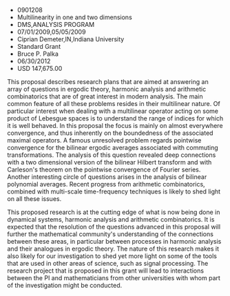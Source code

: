 
* 0901208
* Multilinearity in one and two dimensions
* DMS,ANALYSIS PROGRAM
* 07/01/2009,05/05/2009
* Ciprian Demeter,IN,Indiana University
* Standard Grant
* Bruce P. Palka
* 06/30/2012
* USD 147,675.00

This proposal describes research plans that are aimed at answering an array of
questions in ergodic theory, harmonic analysis and arithmetic combinatorics that
are of great interest in modern analysis. The main common feature of all these
problems resides in their multilinear nature. Of particular interest when
dealing with a multilinear operator acting on some product of Lebesgue spaces is
to understand the range of indices for which it is well behaved. In this
proposal the focus is mainly on almost everywhere convergence, and thus
inherently on the boundedness of the associated maximal operators. A famous
unresolved problem regards pointwise convergence for the bilinear ergodic
averages associated with commuting transformations. The analysis of this
question revealed deep connections with a two dimensional version of the
bilinear Hilbert transform and with Carleson's theorem on the pointwise
convergence of Fourier series. Another interesting circle of questions arises in
the analysis of bilinear polynomial averages. Recent progress from arithmetic
combinatorics, combined with multi-scale time-frequency techniques is likely to
shed light on all these issues.

This proposed research is at the cutting edge of what is now being done in
dynamical systems, harmonic analysis and arithmetic combinatorics. It is
expected that the resolution of the questions advanced in this proposal will
further the mathematical community's understanding of the connections between
these areas, in particular between processes in harmonic analysis and their
analogues in ergodic theory. The nature of this research makes it also likely
for our investigation to shed yet more light on some of the tools that are used
in other areas of science, such as signal processing. The research project that
is proposed in this grant will lead to interactions between the PI and
mathematicians from other universities with whom part of the investigation might
be conducted.
